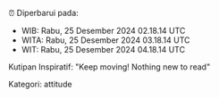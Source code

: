 ⏰ Diperbarui pada:
- WIB: Rabu, 25 Desember 2024 02.18.14 UTC
- WITA: Rabu, 25 Desember 2024 03.18.14 UTC
- WIT: Rabu, 25 Desember 2024 04.18.14 UTC

Kutipan Inspiratif:
"Keep moving! Nothing new to read"


Kategori: attitude


